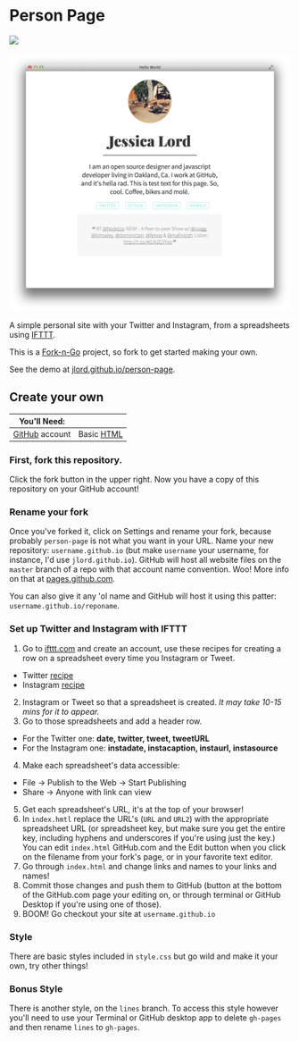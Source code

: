 # Person Page

<img src="https://raw.githubusercontent.com/jlord/forkngo/gh-pages/badges/bootstrap_a_color_purple.png" width="200">

![screenshot](screenshot.png)

A simple personal site with your Twitter and Instagram, from a spreadsheets using [IFTTT](http://www.ifttt.com).

This is a [Fork-n-Go](http://www.jlord.github.io/forkngo) project, so fork to get started making your own.

See the demo at [jlord.github.io/person-page](http://jlord.github.io/person-page).

## Create your own

| You'll Need: |   |
| ------------ | - |
| [GitHub](http://www.github.com/signup) account | Basic [HTML](http://learn.shayhowe.com/html-css/) |

### First, fork this repository.

Click the fork button in the upper right. Now you have a copy of this repository on your GitHub account!

### Rename your fork

Once you've forked it, click on Settings and rename your fork, because probably `person-page` is not what you want in your URL. Name your new repository: `username.github.io` (but make `username` your username, for instance, I'd use `jlord.github.io`). GitHub will host all website files on the `master` branch of a repo with that account name convention. Woo! More info on that at [pages.github.com](http://www.pages.github.com).

You can also give it any 'ol name and GitHub will host it using this patter: `username.github.io/reponame`.

### Set up Twitter and Instagram with IFTTT

1. Go to [ifttt.com](https://www.ifttt.com) and create an account, use these recipes for creating a row on a spreadsheet every time you Instagram or Tweet.
 - Twitter [recipe](https://ifttt.com/recipes/178972-all-your-tweets-in-a-google-spreadsheet)
 - Instagram [recipe](https://ifttt.com/recipes/178973-copy-any-instagram-picture-i-take-to-google-drive)
2. Instagram or Tweet so that a spreadsheet is created. _It may take 10-15 mins for it to appear._
3. Go to those spreadsheets and add a header row.
 - For the Twitter one: **date, twitter, tweet, tweetURL**
 - For the Instagram one: **instadate, instacaption, instaurl, instasource**
4. Make each spreadsheet's data accessible:
 - File -> Publish to the Web -> Start Publishing
 - Share -> Anyone with link can view
5. Get each spreadsheet's URL, it's at the top of your browser!
6. In `index.hmtl` replace the URL's (`URL` and `URL2`) with the appropriate spreadsheet URL (or spreadsheet key, but make sure you get the entire key, including hyphens and underscores if you're using just the key.) You can edit `index.html` GitHub.com and the Edit button when you click on the filename from your fork's page, or in your favorite text editor.
7. Go through `index.html` and change links and names to your links and names!
7. Commit those changes and push them to GitHub (button at the bottom of the GitHub.com page your editing on, or through terminal or GitHub Desktop if you're using one of those).
8. BOOM! Go checkout your site at `username.github.io`


### Style

There are basic styles included in `style.css` but go wild and make it your own, try other things!

### Bonus Style

There is another style, on the `lines` branch. To access this style however you'll need to use your Terminal or GitHub desktop app to delete `gh-pages` and then rename `lines` to `gh-pages`.
